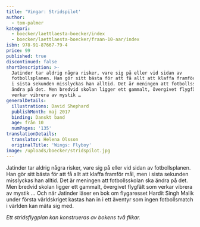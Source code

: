 ```yaml
---
title: 'Vingar: Stridspilot'
author:
  - tom-palmer
kategori:
  - boecker/laettlaesta-boecker/index
  - boecker/laettlaesta-boecker/fraan-10-aar/index
isbn: 978-91-87667-79-4
price: 99
published: true
discontinued: false
shortDescription: >-
  Jatinder tar aldrig några risker, vare sig på eller vid sidan av
  fotbollsplanen. Han gör sitt bästa för att få allt att klaffa framför mål, men
  i sista sekunden misslyckas han alltid. Det är meningen att fotbollsskolan ska
  ändra på det. Men bredvid skolan ligger ett gammalt, över­givet flygfält som
  verkar vibrera av mystik …
generalDetails:
  illustrations: David Shephard
  publishMonth: maj 2017
  binding: Danskt band
  age: från 10
  numPages: '135'
translationDetails:
  translator: Helena Olsson
  originalTitle: 'Wings: Flyboy'
image: /uploads/boecker/stridspilot.jpg
---
```

Jatinder tar aldrig några risker, vare sig på eller vid sidan av fotbollsplanen. Han gör sitt bästa för att få allt att klaffa framför mål, men i sista sekunden misslyckas han alltid. Det är meningen att fotbollsskolan ska ändra på det. Men bredvid skolan ligger ett gammalt, över­givet flygfält som verkar vibrera av mystik … Och när Jatinder läser en bok om flygaresset Hardit Singh Malik under första världskriget kastas han in i ett äventyr som ingen fotbollsmatch i världen kan mäta sig med.

_Ett stridsflygplan kan konstrueras av bokens två flikar._

